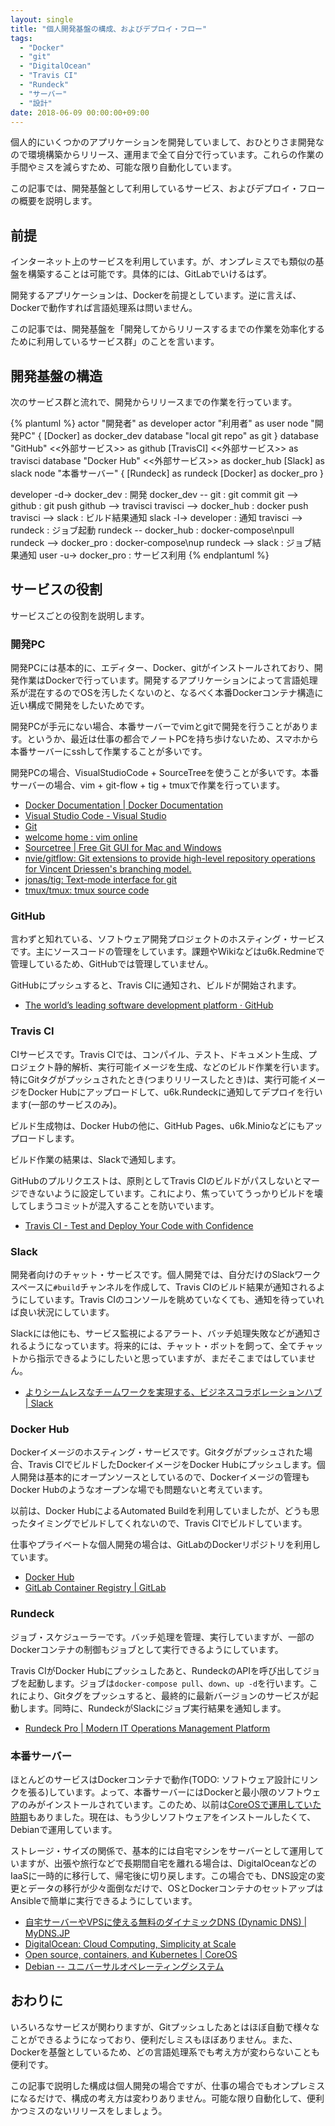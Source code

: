 ```yaml
---
layout: single
title: "個人開発基盤の構成、およびデプロイ・フロー"
tags:
  - "Docker"
  - "git"
  - "DigitalOcean"
  - "Travis CI"
  - "Rundeck"
  - "サーバー"
  - "設計"
date: 2018-06-09 00:00:00+09:00
---
```


個人的にいくつかのアプリケーションを開発していまして、おひとりさま開発なので環境構築からリリース、運用まで全て自分で行っています。これらの作業の手間やミスを減らすため、可能な限り自動化しています。

この記事では、開発基盤として利用しているサービス、およびデプロイ・フローの概要を説明します。

## 前提

インターネット上のサービスを利用しています。が、オンプレミスでも類似の基盤を構築することは可能です。具体的には、GitLabでいけるはず。

開発するアプリケーションは、Dockerを前提としています。逆に言えば、Dockerで動作すれば言語処理系は問いません。

この記事では、開発基盤を「開発してからリリースするまでの作業を効率化するために利用しているサービス群」のことを言います。

## 開発基盤の構造

次のサービス群と流れで、開発からリリースまでの作業を行っています。

{% plantuml %}
actor "開発者" as developer
actor "利用者" as user
node "開発PC" {
  [Docker] as docker_dev
  database "local git repo" as git
}
database "GitHub" <<外部サービス>> as github
[TravisCI] <<外部サービス>> as travisci
database "Docker Hub" <<外部サービス>> as docker_hub
[Slack] as slack
node "本番サーバー" {
  [Rundeck] as rundeck
  [Docker] as docker_pro
}

developer -d-> docker_dev : 開発
docker_dev -- git : git commit
git --> github : git push
github --> travisci
travisci --> docker_hub : docker push
travisci --> slack : ビルド結果通知
slack -l-> developer : 通知
travisci --> rundeck : ジョブ起動
rundeck -- docker_hub : docker-compose\npull
rundeck --> docker_pro : docker-compose\nup
rundeck --> slack : ジョブ結果通知
user -u-> docker_pro : サービス利用
{% endplantuml %}

## サービスの役割

サービスごとの役割を説明します。

### 開発PC

開発PCには基本的に、エディター、Docker、gitがインストールされており、開発作業はDockerで行っています。開発するアプリケーションによって言語処理系が混在するのでOSを汚したくないのと、なるべく本番Dockerコンテナ構造に近い構成で開発をしたいためです。

開発PCが手元にない場合、本番サーバーでvimとgitで開発を行うことがあります。というか、最近は仕事の都合でノートPCを持ち歩けないため、スマホから本番サーバーにsshして作業することが多いです。

開発PCの場合、VisualStudioCode + SourceTreeを使うことが多いです。本番サーバーの場合、vim + git-flow + tig + tmuxで作業を行っています。

- [Docker Documentation \| Docker Documentation](https://docs.docker.com/)
- [Visual Studio Code - Visual Studio](https://www.microsoft.com/ja-jp/dev/products/code-vs.aspx)
- [Git](https://git-scm.com/)
- [welcome home : vim online](https://www.vim.org/)
- [Sourcetree \| Free Git GUI for Mac and Windows](https://www.sourcetreeapp.com/)
- [nvie/gitflow: Git extensions to provide high-level repository operations for Vincent Driessen's branching model.](https://github.com/nvie/gitflow)
- [jonas/tig: Text-mode interface for git](https://github.com/jonas/tig)
- [tmux/tmux: tmux source code](https://github.com/tmux/tmux)

### GitHub

言わずと知れている、ソフトウェア開発プロジェクトのホスティング・サービスです。主にソースコードの管理をしています。課題やWikiなどはu6k.Redmineで管理しているため、GitHubでは管理していません。

GitHubにプッシュすると、Travis CIに通知され、ビルドが開始されます。

- [The world’s leading software development platform · GitHub](https://github.com/)

### Travis CI

CIサービスです。Travis CIでは、コンパイル、テスト、ドキュメント生成、プロジェクト静的解析、実行可能イメージを生成、などのビルド作業を行います。特にGitタグがプッシュされたとき(つまりリリースしたとき)は、実行可能イメージをDocker Hubにアップロードして、u6k.Rundeckに通知してデプロイを行います(一部のサービスのみ)。

ビルド生成物は、Docker Hubの他に、GitHub Pages、u6k.Minioなどにもアップロードします。

ビルド作業の結果は、Slackで通知します。

GitHubのプルリクエストは、原則としてTravis CIのビルドがパスしないとマージできないように設定しています。これにより、焦っていてうっかりビルドを壊してしまうコミットが混入することを防いでいます。

- [Travis CI - Test and Deploy Your Code with Confidence](https://travis-ci.org/)

### Slack

開発者向けのチャット・サービスです。個人開発では、自分だけのSlackワークスペースに`#build`チャンネルを作成して、Travis CIのビルド結果が通知されるようにしています。Travis CIのコンソールを眺めていなくても、通知を待っていれば良い状況にしています。

Slackには他にも、サービス監視によるアラート、バッチ処理失敗などが通知されるようになっています。将来的には、チャット・ボットを飼って、全てチャットから指示できるようにしたいと思っていますが、まだそこまではしていません。

- [よりシームレスなチームワークを実現する、ビジネスコラボレーションハブ \| Slack](https://slack.com/)

### Docker Hub

Dockerイメージのホスティング・サービスです。Gitタグがプッシュされた場合、Travis CIでビルドしたDockerイメージをDocker Hubにプッシュします。個人開発は基本的にオープンソースとしているので、Dockerイメージの管理もDocker Hubのようなオープンな場でも問題ないと考えています。

以前は、Docker HubによるAutomated Buildを利用していましたが、どうも思ったタイミングでビルドしてくれないので、Travis CIでビルドしています。

仕事やプライベートな個人開発の場合は、GitLabのDockerリポジトリを利用しています。

- [Docker Hub](https://hub.docker.com/)
- [GitLab Container Registry \| GitLab](https://docs.gitlab.com/ce/user/project/container_registry.html)

### Rundeck

ジョブ・スケジューラーです。バッチ処理を管理、実行していますが、一部のDockerコンテナの制御もジョブとして実行できるようにしています。

Travis CIがDocker Hubにプッシュしたあと、RundeckのAPIを呼び出してジョブを起動します。ジョブは`docker-compose pull`、`down`、`up -d`を行います。これにより、Gitタグをプッシュすると、最終的に最新バージョンのサービスが起動します。同時に、RundeckがSlackにジョブ実行結果を通知します。

- [Rundeck Pro \| Modern IT Operations Management Platform](https://www.rundeck.com/)

### 本番サーバー

ほとんどのサービスはDockerコンテナで動作(TODO: ソフトウェア設計にリンクを張る)しています。よって、本番サーバーにはDockerと最小限のソフトウェアのみがインストールされています。このため、以前は[CoreOSで運用していた時期](/2017/04/28/my-server-specification-for-hardware.html)もありました。現在は、もう少しソフトウェアをインストールしたくて、Debianで運用しています。

ストレージ・サイズの関係で、基本的には自宅マシンをサーバーとして運用していますが、出張や旅行などで長期間自宅を離れる場合は、DigitalOceanなどのIaaSに一時的に移行して、帰宅後に切り戻します。この場合でも、DNS設定の変更とデータの移行が少々面倒なだけで、OSとDockerコンテナのセットアップはAnsibleで簡単に実行できるようにしています。

- [自宅サーバーやVPSに使える無料のダイナミックDNS (Dynamic DNS) \| MyDNS.JP](https://www.mydns.jp/)
- [DigitalOcean: Cloud Computing, Simplicity at Scale](https://www.digitalocean.com/)
- [Open source, containers, and Kubernetes \| CoreOS](https://coreos.com/)
- [Debian -- ユニバーサルオペレーティングシステム](https://www.debian.org/)

## おわりに

いろいろなサービスが関わりますが、Gitプッシュしたあとはほぼ自動で様々なことができるようになっており、便利だしミスもほぼありません。また、Dockerを基盤としているため、どの言語処理系でも考え方が変わらないことも便利です。

この記事で説明した構成は個人開発の場合ですが、仕事の場合でもオンプレミスになるだけで、構成の考え方は変わりありません。可能な限り自動化して、便利かつミスのないリリースをしましょう。
